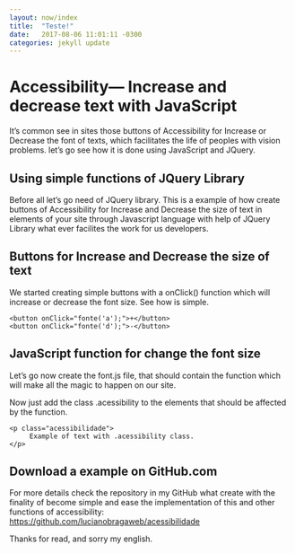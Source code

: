 ```yaml
---
layout: now/index
title:  "Teste!"
date:   2017-08-06 11:01:11 -0300
categories: jekyll update
---
```

# Accessibility— Increase and decrease text with JavaScript

It’s common see in sites those buttons of Accessibility for Increase or Decrease the font of texts, which facilitates the life of peoples with vision problems. let’s go see how it is done using JavaScript and JQuery.


## Using simple functions of JQuery Library

Before all let’s go need of JQuery library. This is a example of how create buttons of Accessibility for Increase and Decrease the size of text in elements of your site through Javascript language with help of JQuery Library what ever facilites the work for us developers.

## Buttons for Increase and Decrease the size of text

We started creating simple buttons with a onClick() function which will increase or decrease the font size. See how is simple.

```
<button onClick="fonte('a');">+</button>
<button onClick="fonte('d');">-</button>
```
## JavaScript function for change the font size

Let’s go now create the font.js file, that should contain the function which will make all the magic to happen on our site.

<script src="https://gist.github.com/lucianobragaweb/bf28ddd26b922e6d30e37ccbc62d9b5c.js"></script>

Now just add the class .acessibility to the elements that should be affected by the function.

```
<p class="acessibilidade">
     Example of text with .acessibility class.
</p>
```

## Download a example on GitHub.com
For more details check the repository in my GitHub what create with the finality of become simple and ease the implementation of this and other functions of accessibility: https://github.com/lucianobragaweb/acessibilidade

Thanks for read, and sorry my english.
